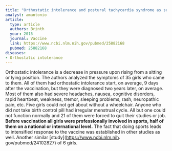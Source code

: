 ```yaml
---
title: "Orthostatic intolerance and postural tachycardia syndrome as suspected adverse effects of vaccination against human papilloma virus"
analyst: amantonio
article:
  type: article
  authors: Brinth
  year: 2015
  journal: Vaccine
  link: https://www.ncbi.nlm.nih.gov/pubmed/25882168
  pubmed: 25882168
diseases:
- Orthostatic intolerance
---
```


Orthostatic intolerance is a decrease in pressure upon rising from a sitting or lying position. The authors analyzed the symptoms of 35 girls who came to them. All of them had orthostatic intolerance start, on average, 9 days after the vaccination, but they were diagnosed two years later, on average. Most of them also had severe headaches, nausea, cognitive disorders, rapid heartbeat, weakness, tremor, sleeping problems, rash, neuropathic pain, etc. Five girls could not get about without a wheelchair. Anyone who did not take birth control pill had irregular menstrual cycle. All but one could not function normally and 21 of them were forced to quit their studies or job.
**Before vaccination all girls were professionally involved in sports, half of them on a national or international level.**
The fact that doing sports leads to intensified response to the vaccine was established in other studies as well.
Another similar [study](https://www.ncbi.nlm.nih. gov/pubmed/24102827) of 6 girls.
